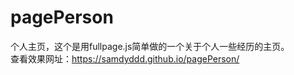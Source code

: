 # pagePerson
个人主页，这个是用fullpage.js简单做的一个关于个人一些经历的主页。<br>
    查看效果网址：https://samdyddd.github.io/pagePerson/
